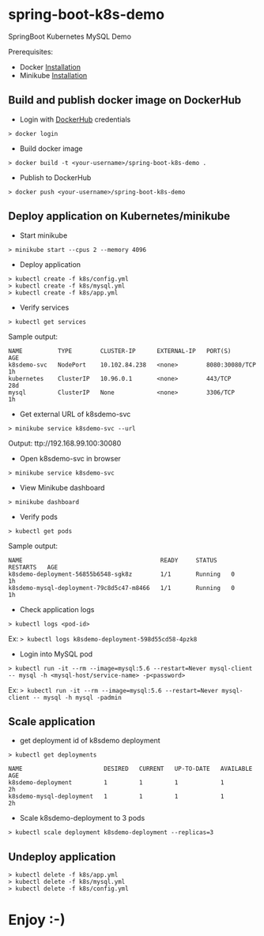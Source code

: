 # spring-boot-k8s-demo
SpringBoot Kubernetes MySQL Demo

Prerequisites:
* Docker [Installation](https://docs.docker.com/install/)
* Minikube [Installation](https://kubernetes.io/docs/tasks/tools/install-minikube/)

## Build and publish docker image on DockerHub

* Login with [DockerHub](https://hub.docker.com/) credentials

```> docker login```

* Build docker image

```> docker build -t <your-username>/spring-boot-k8s-demo .```

* Publish to DockerHub

```> docker push <your-username>/spring-boot-k8s-demo```

## Deploy application on Kubernetes/minikube

* Start minikube

```> minikube start --cpus 2 --memory 4096```

* Deploy application

```
> kubectl create -f k8s/config.yml
> kubectl create -f k8s/mysql.yml
> kubectl create -f k8s/app.yml
```

* Verify services

```> kubectl get services```

Sample output:

```
NAME          TYPE        CLUSTER-IP      EXTERNAL-IP   PORT(S)          AGE
k8sdemo-svc   NodePort    10.102.84.238   <none>        8080:30080/TCP   1h
kubernetes    ClusterIP   10.96.0.1       <none>        443/TCP          28d
mysql         ClusterIP   None            <none>        3306/TCP         1h
```

* Get external URL of k8sdemo-svc

```> minikube service k8sdemo-svc --url```

Output: ttp://192.168.99.100:30080

* Open k8sdemo-svc in browser

```> minikube service k8sdemo-svc```

* View Minikube dashboard

```> minikube dashboard```

* Verify pods

```> kubectl get pods```

Sample output:

```
NAME                                       READY     STATUS    RESTARTS   AGE
k8sdemo-deployment-56855b6548-sgk8z        1/1       Running   0          1h
k8sdemo-mysql-deployment-79c8d5c47-m8466   1/1       Running   0          1h
```

* Check application logs

```> kubectl logs <pod-id>```

Ex: ```> kubectl logs k8sdemo-deployment-598d55cd58-4pzk8 ```

* Login into MySQL pod

```> kubectl run -it --rm --image=mysql:5.6 --restart=Never mysql-client -- mysql -h <mysql-host/service-name> -p<password>```

Ex: ```> kubectl run -it --rm --image=mysql:5.6 --restart=Never mysql-client -- mysql -h mysql -padmin```

## Scale application

* get deployment id of k8sdemo deployment

```> kubectl get deployments```

```
NAME                       DESIRED   CURRENT   UP-TO-DATE   AVAILABLE   AGE
k8sdemo-deployment         1         1         1            1           2h
k8sdemo-mysql-deployment   1         1         1            1           2h
```

* Scale k8sdemo-deployment to 3 pods

```> kubectl scale deployment k8sdemo-deployment --replicas=3```

## Undeploy application

```
> kubectl delete -f k8s/app.yml
> kubectl delete -f k8s/mysql.yml
> kubectl delete -f k8s/config.yml
```

# Enjoy :-)